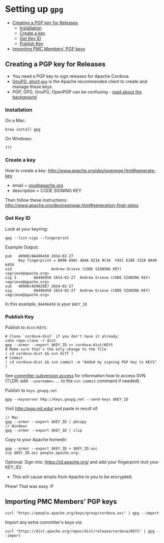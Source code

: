 <!--
#
# Licensed to the Apache Software Foundation (ASF) under one
# or more contributor license agreements.  See the NOTICE file
# distributed with this work for additional information
# regarding copyright ownership.  The ASF licenses this file
# to you under the Apache License, Version 2.0 (the
# "License"); you may not use this file except in compliance
# with the License.  You may obtain a copy of the License at
#
# http://www.apache.org/licenses/LICENSE-2.0
#
# Unless required by applicable law or agreed to in writing,
# software distributed under the License is distributed on an
# "AS IS" BASIS, WITHOUT WARRANTIES OR CONDITIONS OF ANY
#  KIND, either express or implied.  See the License for the
# specific language governing permissions and limitations
# under the License.
#
-->

# Setting up `gpg`

- [Creating a PGP key for Releases](#creating-a-pgp-key-for-releases)
  * [Installation](#installation)
  * [Create a key](#create-a-key)
  * [Get Key ID](#get-key-id)
  * [Publish Key](#publish-key)
- [Importing PMC Members' PGP keys](#importing-pmc-members--pgp-keys)

## Creating a PGP key for Releases

- You need a PGP key to sign releases for Apache Cordova. 
- [GnuPG, short `gpg`](http://www.apache.org/dev/openpgp.html#gnupg) is the Apache recommended client to create and manage these keys.
- PGP, GPG, GnuPG, OpenPGP can be confusing - [read about the background](https://www.goanywhere.com/blog/2013/07/18/openpgp-pgp-gpg-difference)

### Installation

On a Mac:

    brew install gpg

On Windows:

    ???

### Create a key

How to create a key: 
http://www.apache.org/dev/openpgp.html#generate-key

 * email = you@apache.org
 * description = CODE SIGNING KEY

Then follow these instructions: http://www.apache.org/dev/openpgp.html#generation-final-steps

### Get Key ID

Look at your keyring:

    gpg --list-sigs --fingerprint

Example Output:

    pub   4096R/8A496450 2014-02-27
          Key fingerprint = B998 A96C 4DAA 821A 9C3A  FA5C E28E 332A 8A49 6450
    uid                  Andrew Grieve (CODE SIGNING KEY) <agrieve@apache.org>
    sig 3        8A496450 2014-02-27  Andrew Grieve (CODE SIGNING KEY) <agrieve@apache.org>
    sub   4096R/A59029E7 2014-02-27
    sig          8A496450 2014-02-27  Andrew Grieve (CODE SIGNING KEY) <agrieve@apache.org>

In this example, `8A496450` is your `$KEY_ID`

### Publish Key

Publish to `dist/KEYS`:

    # Clone `cordova-dist` if you don't have it already:
    coho repo-clone -r dist
    gpg --armor --export $KEY_ID >> cordova-dist/KEYS
    # Make sure that's the only change to the file
    ( cd cordova-dist && svn diff )
    # Commit
    ( cd cordova-dist && svn commit -m "Added my signing PGP key to KEYS" )
    
See [committer subversion access](https://www.apache.org/dev/version-control.html#https-svn) for information how to access SVN (TLDR: add `--username=...` to the `svn commit` command if needed).

Publish to `keys.gnupg.net`

    gpg --keyserver hkp://keys.gnupg.net --send-keys $KEY_ID

Visit http://pgp.mit.edu/ and paste in result of:

    // Mac
    gpg --armor --export $KEY_ID | pbcopy
    // Windows
    gpg --armor --export $KEY_ID | clip

Copy to your Apache homedir:

    gpg --armor --export $KEY_ID > $KEY_ID.asc
    scp $KEY_ID.asc people.apache.org:

Optional:
Sign into: https://id.apache.org/ and add your fingerprint (not your KEY_ID)
  * This will cause emails from Apache to you to be encrypted.

Phew! That was easy :P


## Importing PMC Members' PGP keys

    curl "https://people.apache.org/keys/group/cordova.asc" | gpg --import

Import any extra committer's keys via:

    curl "https://dist.apache.org/repos/dist/release/cordova/KEYS" | gpg --import
